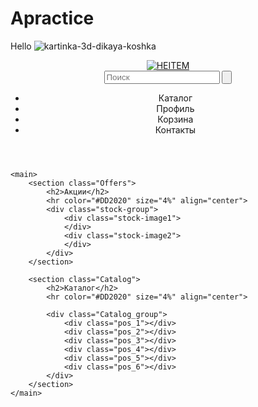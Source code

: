 # Apractice
Hello 
![kartinka-3d-dikaya-koshka](https://user-images.githubusercontent.com/130034122/230331334-f68cfbdf-e025-41ba-891d-037c975c4440.jpg)
<!DOCTYPE html>
<html lang="en">
<head>
    <meta charset="UTF-8">
    <meta http-equiv="X-UA-Compatible" content="IE=edge">
    <meta name="viewport" content="width=device-width, initial-scale=1.0">
    <link rel="stylesheet" href="Project.css">
    <title>HEITEM</title>
</head>
<body>
    <header>
         <div class="header container">
            <div class="header__logo">
              <a href="#"> <img class="main-logo" src="img/logo/Group.svg" alt="HEITEM"> </a> 
            </div>
            <form method="post">
                <input type="text" class="search" placeholder="Поиск">
                <input class="search-button" type="submit" name="submit" value="">
            </form>
            <nav>
                <ul>
                    <li>Каталог</li>
                    <li>Профиль</li>
                    <li>Корзина</li>
                    <li>Контакты</li>
                </ul>
            </nav>
         </div>
    </header>

    <main>
        <section class="Offers">
            <h2>Акции</h2>
            <hr color="#DD2020" size="4%" align="center">
            <div class="stock-group">
                <div class="stock-image1">
                </div>
                <div class="stock-image2">
                </div>
            </div>
        </section>

        <section class="Catalog">
            <h2>Каталог</h2>
            <hr color="#DD2020" size="4%" align="center">

            <div class="Catalog_group">
                <div class="pos_1"></div>
                <div class="pos_2"></div>
                <div class="pos_3"></div>
                <div class="pos_4"></div>
                <div class="pos_5"></div>
                <div class="pos_6"></div>
            </div>
        </section>
    </main> 
</body>
</html>
